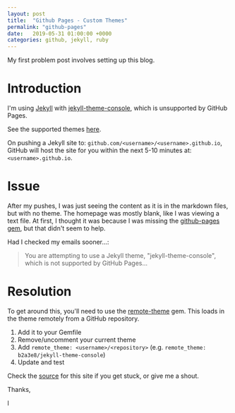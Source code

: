 ```yaml
---
layout: post
title:  "Github Pages - Custom Themes"
permalink: "github-pages"
date:   2019-05-31 01:00:00 +0000
categories: github, jekyll, ruby
---
```

My first problem post involves setting up this blog.
&nbsp;

# Introduction

I'm using [Jekyll][jekyll] with [jekyll-theme-console][jekyll-theme-console], which is unsupported by GitHub Pages.

See the supported themes [here][supported-themes].
&nbsp;

On pushing a Jekyll site to: `github.com/<username>/<username>.github.io`, GitHub will host the site for you within the next 5-10 minutes at: `<username>.github.io`.

# Issue

After my pushes, I was just seeing the content as it is in the markdown files, but with no theme. The homepage was mostly blank, like I was viewing a text file.
At first, I thought it was because I was missing the [github-pages gem][github-pages-gem], but that didn't seem to help.

Had I checked my emails sooner...:
&nbsp;

> You are attempting to use a Jekyll theme, "jekyll-theme-console", which is not supported by GitHub Pages...

# Resolution

To get around this, you'll need to use the [remote-theme][remote-theme] gem. This loads in the theme remotely from a GitHub repository.
&nbsp;

1) Add it to your Gemfile
2) Remove/uncomment your current theme
3) Add `remote_theme: <username>/<repository>` (e.g. `remote_theme: b2a3e8/jekyll-theme-console`)
4) Update and test
&nbsp;

Check the [source][source] for this site if you get stuck, or give me a shout.
&nbsp;

Thanks,
&nbsp;

l

[jekyll]: jekyll-theme-console

[jekyll-theme-console]: https://github.com/b2a3e8/jekyll-theme-console/

[supported-themes]: https://pages.github.com/themes/

[github-pages-gem]: https://jekyllrb.com/docs/github-pages/

[remote-theme]: https://github.com/benbalter/jekyll-remote-theme/

[source]: https://github.com/louix/louix.github.io

